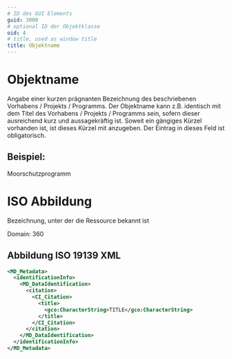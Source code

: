 ```yaml
---
# ID des GUI Elements
guid: 3000
# optional ID der Objektklasse
oid: 4
# title, used as window title
title: Objektname
---
```


# Objektname

Angabe einer kurzen prägnanten Bezeichnung des beschriebenen Vorhabens / Projekts / Programms. Der Objektname kann z.B. identisch mit dem Titel des Vorhabens / Projekts / Programms sein, sofern dieser ausreichend kurz und aussagekräftig ist. Soweit ein gängiges Kürzel vorhanden ist, ist dieses Kürzel mit anzugeben. Der Eintrag in dieses Feld ist obligatorisch.

## Beispiel:

Moorschutzprogramm

# ISO Abbildung

Bezeichnung, unter der die Ressource bekannt ist

Domain: 360

## Abbildung ISO 19139 XML

```XML
<MD_Metadata>
  <identificationInfo>
    <MD_DataIdentification>
      <citation>
        <CI_Citation>
          <title>
            <gco:CharacterString>TITLE</gco:CharacterString>
          </title>
        </CI_Citation>
      </citation>
    </MD_DataIdentification>
  </identificationInfo>
</MD_Metadata>
```